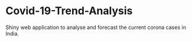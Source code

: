 # Covid-19-Trend-Analysis

Shiny web application to analyse and forecast the current corona cases in India.
